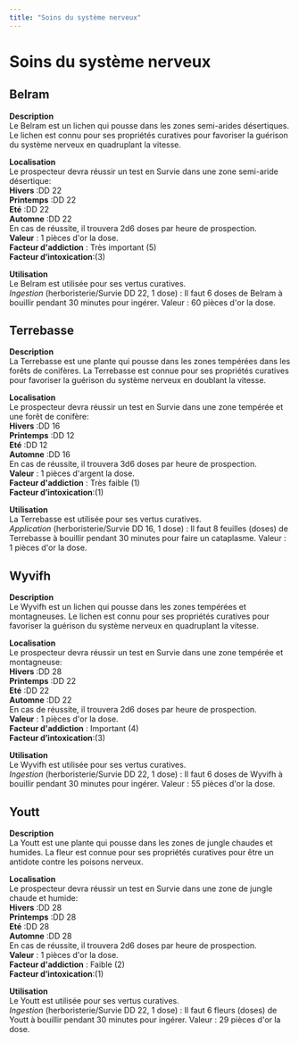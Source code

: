 ```yaml
---
title: "Soins du système nerveux"
---
```

# Soins du système nerveux

## Belram
**Description**  
Le Belram est un lichen qui pousse dans les zones semi-arides désertiques. Le lichen est connu pour ses propriétés curatives pour favoriser la guérison du système nerveux en quadruplant la vitesse.  

**Localisation**    
Le prospecteur devra réussir un test en Survie dans une zone semi-aride désertique:    
**Hivers** :DD 22  
**Printemps** :DD 22    
**Eté** :DD 22   
**Automne** :DD 22    
En cas de réussite, il trouvera 2d6 doses par heure de prospection.  
**Valeur** : 1 pièces d'or la dose.  
**Facteur d'addiction** : Très important (5)  
**Facteur d’intoxication**:(3)  

**Utilisation**  
Le Belram est utilisée pour ses vertus curatives.  
*Ingestion* (herboristerie/Survie DD 22, 1 dose) : Il faut 6 doses de Belram à bouillir pendant 30 minutes pour ingérer.
Valeur : 60 pièces d'or la dose.   

## Terrebasse
**Description**  
La Terrebasse est une plante qui pousse dans les zones tempérées dans les forêts de conifères. La Terrebasse est connue pour ses propriétés curatives pour favoriser la guérison du système nerveux en doublant la vitesse.  

**Localisation**    
Le prospecteur devra réussir un test en Survie dans une zone tempérée et une forêt de conifère:    
**Hivers** :DD 16  
**Printemps** :DD 12    
**Eté** :DD 12   
**Automne** :DD 16    
En cas de réussite, il trouvera 3d6 doses par heure de prospection.  
**Valeur** : 1 pièces d'argent la dose.  
**Facteur d'addiction** : Très faible (1)  
**Facteur d’intoxication**:(1)  

**Utilisation**  
La Terrebasse est utilisée pour ses vertus curatives.  
*Application* (herboristerie/Survie DD 16, 1 dose) : Il faut 8 feuilles (doses) de Terrebasse à bouillir pendant 30 minutes pour faire un cataplasme.
Valeur : 1 pièces d'or la dose.   

## Wyvifh
**Description**  
Le Wyvifh est un lichen qui pousse dans les zones tempérées et montagneuses. Le lichen est connu pour ses propriétés curatives pour favoriser la guérison du système nerveux en quadruplant la vitesse.  

**Localisation**    
Le prospecteur devra réussir un test en Survie dans une zone tempérée et montagneuse:    
**Hivers** :DD 28  
**Printemps** :DD 22    
**Eté** :DD 22   
**Automne** :DD 22    
En cas de réussite, il trouvera 2d6 doses par heure de prospection.  
**Valeur** : 1 pièces d'or la dose.  
**Facteur d'addiction** : Important (4)  
**Facteur d’intoxication**:(3)  

**Utilisation**  
Le Wyvifh est utilisée pour ses vertus curatives.  
*Ingestion* (herboristerie/Survie DD 22, 1 dose) : Il faut 6 doses de Wyvifh à bouillir pendant 30 minutes pour ingérer.
Valeur : 55 pièces d'or la dose.   

## Youtt
**Description**  
La Youtt est une plante qui pousse dans les zones de jungle chaudes et humides. La fleur est connue pour ses propriétés curatives pour être un antidote contre les poisons nerveux.  

**Localisation**    
Le prospecteur devra réussir un test en Survie dans une zone de jungle chaude et humide:    
**Hivers** :DD 28  
**Printemps** :DD 28    
**Eté** :DD 28   
**Automne** :DD 28    
En cas de réussite, il trouvera 2d6 doses par heure de prospection.  
**Valeur** : 1 pièces d'or la dose.  
**Facteur d'addiction** : Faible (2)  
**Facteur d’intoxication**:(1)  

**Utilisation**  
Le Youtt est utilisée pour ses vertus curatives.  
*Ingestion* (herboristerie/Survie DD 22, 1 dose) : Il faut 6 fleurs (doses) de Youtt à bouillir pendant 30 minutes pour ingérer.
Valeur : 29 pièces d'or la dose.   
